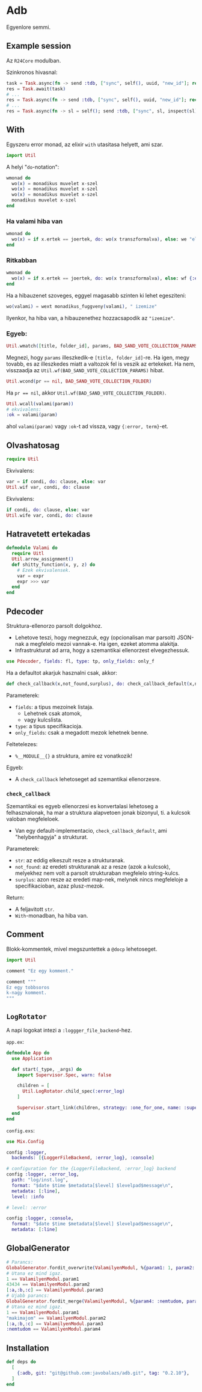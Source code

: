 # Adb

Egyenlore semmi.

## Example session

Az `R24Core` modulban.

Szinkronos hivasnal:

```elixir
task = Task.async(fn -> send :tdb, ["sync", self(), uuid, "new_id"]; receive do msg -> msg end end)
res = Task.await(task)
# ...
res = Task.async(fn -> send :tdb, ["sync", self(), uuid, "new_id"]; receive do msg -> msg end end) |> Task.await()
# ...
res = Task.async(fn -> sl = self(); send :tdb, ["sync", sl, inspect(sl), {"counters", counters}]; receive do msg -> msg end end) |> Task.await()
```
## With

Egyszeru error monad, az elixir `with` utasitasa helyett, ami szar.

```elixir
import Util
```
A helyi "`do`-notation":
```elixir
wmonad do
  wo(x) = monadikus muvelet x-szel
  wo(x) = monadikus muvelet x-szel
  wo(x) = monadikus muvelet x-szel
  monadikus muvelet x-szel
end
```

### Ha valami hiba van

```elixir
wmonad do
  wo(x) = if x.ertek == joertek, do: wo(x transzformalva), else: we "elbaszott_attributum: #{inspect x.ertek}, elvart: #{inspect joertek}"
end
```

### Ritkabban

```elixir
wmonad do
  wo(x) = if x.ertek == joertek, do: wo(x transzformalva), else: wf {:elbaszott_attributum, x.ertek}
end
```

Ha a hibauzenet szoveges, eggyel magasabb szinten ki lehet egesziteni:
```elixir
wo(valami) = wext monadikus_fuggveny(valami), " izemize"
```
Ilyenkor, ha hiba van, a hibauzenethez hozzacsapodik az `"izemize"`.


### Egyeb:

```elixir
Util.wmatch([title, folder_id], params, BAD_SAND_VOTE_COLLECTION_PARAMS)
```
Megnezi, hogy `params` illeszkedik-e `[title, folder_id]`-re.
Ha igen, megy tovabb, es az illeszkedes miatt a valtozok fel is veszik az ertekeket.
Ha nem, visszaadja az `Util.wf(BAD_SAND_VOTE_COLLECTION_PARAMS)` hibat.

```elixir
Util.wcond(pr == nil, BAD_SAND_VOTE_COLLECTION_FOLDER)
```
Ha `pr == nil`, akkor `Util.wf(BAD_SAND_VOTE_COLLECTION_FOLDER)`.

```elixir
Util.wcall(valami(param))
# ekvivalens:
:ok = valami(param)
```
ahol `valami(param)` vagy `:ok`-t ad vissza, vagy `{:error, term}`-et.


## Olvashatosag

```elixir
require Util
```

Ekvivalens:
```elixir
var = if condi, do: clause, else: var
Util.wif var, condi, do: clause
```

Ekvivalens:
```elixir
if condi, do: clause, else: var
Util.wife var, condi, do: clause
```

## Hatravetett ertekadas

```elixir
defmodule Valami do
  require Uitl
  Util.arrow_assignment()
  def shitty_function(x, y, z) do
    # Ezek ekvivalensek.
    var = expr
    expr >>> var
  end
end
```

## Pdecoder

Struktura-ellenorzo parsolt dolgokhoz.

- Lehetove teszi, hogy megnezzuk, egy (opcionalisan mar parsolt) JSON-nak
  a megfelelo mezoi vannak-e. Ha igen, ezeket atomma alakitja.
- Infrastrukturat ad arra, hogy a szemantikai ellenorzest elvegezhessuk.

```elixir
use Pdecoder, fields: fl, type: tp, only_fields: only_f
```

Ha a defaultot akarjuk hasznalni csak, akkor:
```elixir
def check_callback(x,not_found,surplus), do: check_callback_default(x,not_found,surplus)
```

Parameterek:
- `fields`: a tipus mezoinek listaja.
  - Lehetnek csak atomok,
  - vagy kulcslista.
- `type`: a tipus specifikacioja.
- `only_fields`: csak a megadott mezok lehetnek benne.

Feltetelezes:
- `%__MODULE__{}` a struktura, amire ez vonatkozik!

Egyeb:
- A `check_callback` lehetoseget ad szemantikai ellenorzesre.

### `check_callback`
Szemantikai es egyeb ellenorzesi es konvertalasi lehetoseg
a felhasznalonak, ha mar a struktura alapvetoen jonak bizonyul,
ti. a kulcsok valoban megfeleloek.
- Van egy default-implementacio, `check_callback_default`, ami "helybenhagyja" a strukturat.

Parameterek:
- `str`: az eddig elkeszult resze a strukturanak.
- `not_found`: az eredeti strukturanak az a resze (azok a kulcsok),
  melyekhez nem volt a parsolt strukturaban megfelelo string-kulcs.
- `surplus`: azon resze az eredeti map-nek,
  melynek nincs megfeleloje a specifikacioban, azaz plusz-mezok.

Return:
- A feljavitott `str`.
- `With`-monadban, ha hiba van.

## Comment

Blokk-kommentek, mivel megszuntettek a `@docp` lehetoseget.

```elixir
import Util

comment "Ez egy komment."

comment """
Ez egy tobbsoros
k-nagy komment.
"""
```

## `LogRotator`

A napi logokat intezi a `:loggger_file_backend`-hez.

`app.ex`:
```elixir
defmodule App do
  use Application

  def start(_type, _args) do
    import Supervisor.Spec, warn: false

    children = [
      Util.LogRotator.child_spec(:error_log)
    ]

    Supervisor.start_link(children, strategy: :one_for_one, name: :supervisor)
  end
end

```

`config.exs`:
```elixir
use Mix.Config

config :logger,
  backends: [{LoggerFileBackend, :error_log}, :console]

# configuration for the {LoggerFileBackend, :error_log} backend
config :logger, :error_log,
  path: "log/inst.log",
  format: "$date $time $metadata[$level] $levelpad$message\n",
  metadata: [:line],
  level: :info

# level: :error

config :logger, :console,
  format: "$date $time $metadata[$level] $levelpad$message\n",
  metadata: [:line]
```

## GlobalGenerator

```elixir
# Parancs:
GlobalGenerator.fordit_overwrite(ValamilyenModul, %{param1: 1, param2: 43434, param3: [:a,:b,:c]})
# Utana ez mind igaz.
1 == ValamilyenModul.param1
43434 == ValamilyenModul.param2
[:a,:b,:c] == ValamilyenModul.param3
# Ujabb parancs:
GlobalGenerator.fordit_merge(ValamilyenModul, %{param4: :nemtudom, param2: "makimajom"})
# Utana ez mind igaz.
1 == ValamilyenModul.param1
"makimajom" == ValamilyenModul.param2
[:a,:b,:c] == ValamilyenModul.param3
:nemtudom == ValamilyenModul.param4
```
## Installation

```elixir
def deps do
  [
    {:adb, git: "git@github.com:javobalazs/adb.git", tag: "0.2.10"},
  ]
end
```
